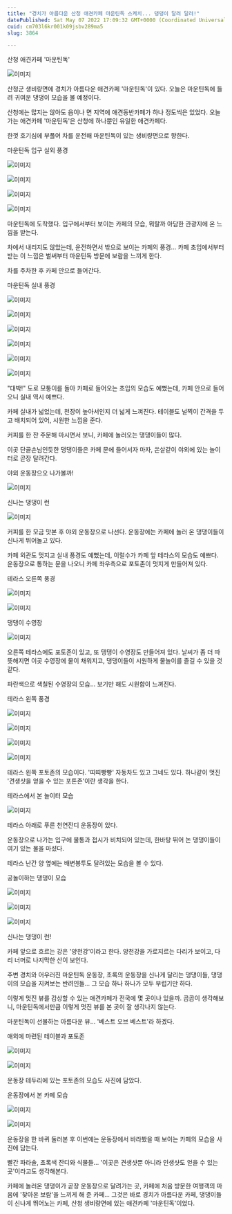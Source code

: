 ```yaml
---
title: "경치가 아름다운 산청 애견카페 마운틴독 스케치... 댕댕이 달려 달려!"
datePublished: Sat May 07 2022 17:09:32 GMT+0000 (Coordinated Universal Time)
cuid: cm703l6kr001k09jsbv289ma5
slug: 3864

---
```



산청 애견카페 '마운틴독'

![이미지](https://cdn.hashnode.com/res/hashnode/image/upload/v1739255053995/c6231b48-3eff-4cc6-b2ee-1c42423801b2.jpeg)

산청군 생비량면에 경치가 아름다운 애견카페 '마운틴독'이 있다. 오늘은 마운틴독에 들려 귀여운 댕댕이 모습을 볼 예정이다.

산청에는 많지는 않아도 읍이나 면 지역에 애견동반카페가 하나 정도씩은 있었다. 오늘 가는 애견카페 '마운틴독'은 산청에 하나뿐인 유일한 애견카페다.

한껏 호기심에 부풀어 차를 운전해 마운틴독이 있는 생비량면으로 향한다.

마운틴독 입구 실외 풍경

![이미지](https://cdn.hashnode.com/res/hashnode/image/upload/v1739255056284/fa56299a-9b51-49be-83bc-7b245dde6ba9.jpeg)

![이미지](https://cdn.hashnode.com/res/hashnode/image/upload/v1739255058618/ac6d980e-6715-4566-96b1-c0ab3d9808e3.jpeg)

![이미지](https://cdn.hashnode.com/res/hashnode/image/upload/v1739255061045/03a2c25b-7f67-4571-bbee-3a659652d445.jpeg)

![이미지](https://cdn.hashnode.com/res/hashnode/image/upload/v1739255063388/3b83b090-7267-4a8e-b197-5a8dc630da65.jpeg)

마운틴독에 도착했다. 입구에서부터 보이는 카페의 모습, 뭐랄까 아담한 관광지에 온 느낌을 받는다.

차에서 내리지도 않았는데, 운전하면서 밖으로 보이는 카페의 풍경... 카페 초입에서부터 받는 이 느낌은 벌써부터 마운틴독 방문에 보람을 느끼게 한다.

차를 주차한 후 카페 안으로 들어간다.

마운틴독 실내 풍경

![이미지](https://cdn.hashnode.com/res/hashnode/image/upload/v1739255065704/f6a39738-05bf-4893-bf25-6f67c2001a64.jpeg)

![이미지](https://cdn.hashnode.com/res/hashnode/image/upload/v1739255067764/ee724205-a808-4e82-bfa6-9cc65fdf6911.jpeg)

![이미지](https://cdn.hashnode.com/res/hashnode/image/upload/v1739255069724/44b2c3eb-abd2-48d1-8bf4-1918a9e2d982.jpeg)

![이미지](https://cdn.hashnode.com/res/hashnode/image/upload/v1739255071796/9605f0d4-4f9d-4fd9-90bc-29f74e21e148.jpeg)

![이미지](https://cdn.hashnode.com/res/hashnode/image/upload/v1739255074064/f71b03ee-9c75-4a63-9691-29f006981353.jpeg)

![이미지](https://cdn.hashnode.com/res/hashnode/image/upload/v1739255075823/d25a9b77-d3f3-460f-bb3e-35fcfb0f3bf7.jpeg)

"대박!" 도로 모퉁이를 돌아 카페로 들어오는 초입의 모습도 예뻤는데, 카페 안으로 들어오니 실내 역시 예쁘다.

카페 실내가 넓었는데, 천장이 높아서인지 더 넓게 느껴진다. 테이블도 널찍이 간격을 두고 배치되어 있어, 시원한 느낌을 준다.

커피를 한 잔 주문해 마시면서 보니, 카페에 놀러오는 댕댕이들이 많다.

이곳 단골손님인듯한 댕댕이들은 카페 문에 들어서자 마자, 쏜살같이 야외에 있는 놀이터로 곧장 달려간다.

야외 운동장으오 나가볼까!

![이미지](https://cdn.hashnode.com/res/hashnode/image/upload/v1739255077684/c21e2396-a44d-45d6-a3c2-4be2def53810.jpeg)

신나는 댕댕이 런

![이미지](https://cdn.hashnode.com/res/hashnode/image/upload/v1739255080036/b65fe599-74ee-4afc-850c-18f0daaf0616.jpeg)

커피를 한 모금 맛본 후 야외 운동장으로 나선다. 운동장에는 카페에 놀러 온 댕댕이들이 신나게 뛰어놀고 있다.

카페 외관도 멋지고 실내 풍경도 예뻤는데, 이럴수가 카페 앞 테라스의 모습도 예쁘다. 운동장으로 통하는 문을 나오니 카페 좌우측으로 포토존이 멋지게 만들어져 있다.

테라스 오른쪽 풍경

![이미지](https://cdn.hashnode.com/res/hashnode/image/upload/v1739255082245/08b332b2-65ff-4670-bc41-a05611ceb3b7.jpeg)

![이미지](https://cdn.hashnode.com/res/hashnode/image/upload/v1739255084553/5124ebd5-67a7-4149-9ab1-d69d620c8c2d.jpeg)

댕댕이 수영장

![이미지](https://cdn.hashnode.com/res/hashnode/image/upload/v1739255086467/92dcd2b6-e626-4935-8efb-242dd62f97c9.jpeg)

오른쪽 테라스에도 포토존이 있고, 또 댕댕이 수영장도 만들어져 있다. 날씨가 좀 더 따뜻해지면 이곳 수영장에 물이 채워지고, 댕댕이들이 시원하게 물놀이를 즐길 수 있을 것 같다.

파란색으로 색칠된 수영장의 모습... 보기만 해도 시원함이 느껴진다.

테라스 왼쪽 풍경

![이미지](https://cdn.hashnode.com/res/hashnode/image/upload/v1739255088704/686d90eb-d67b-4352-bbd8-0cecb5caab56.jpeg)

![이미지](https://cdn.hashnode.com/res/hashnode/image/upload/v1739255090837/3b607e21-21a2-4108-a200-70265568c71e.jpeg)

![이미지](https://cdn.hashnode.com/res/hashnode/image/upload/v1739255093041/0acf2ca1-c10b-4a2a-9660-2ba84bd53318.jpeg)

![이미지](https://cdn.hashnode.com/res/hashnode/image/upload/v1739255095070/c4ba961d-d01b-441d-a218-9cb243bfc455.jpeg)

테라스 왼쪽 포토존의 모습이다. '띠띠빵빵' 자동차도 있고 그네도 있다. 하나같이 멋진 '견생샷을 얻을 수 있는 포톤존'이란 생각을 한다.

테라스에서 본 놀이터 모습

![이미지](https://cdn.hashnode.com/res/hashnode/image/upload/v1739255097040/95d9a5f9-0e32-489e-97b6-7cc47d711329.jpeg)

테라스 아래로 푸른 천연잔디 운동장이 있다.

운동장으로 나가는 입구에 물통과 접시가 비치되어 있는데, 한바탕 뛰어 논 댕댕이들이 여기 있는 물을 마셨다.

테라스 난간 양 옆에는 배변봉투도 달려있는 모습을 볼 수 있다.

공놀이하는 댕댕이 모습

![이미지](https://cdn.hashnode.com/res/hashnode/image/upload/v1739255099152/5e20c48e-fdde-4cdc-b78c-13163822ff60.jpeg)

![이미지](https://cdn.hashnode.com/res/hashnode/image/upload/v1739255101133/ff5d7bae-0157-4732-baeb-a5f5261a0c64.jpeg)

![이미지](https://cdn.hashnode.com/res/hashnode/image/upload/v1739255103302/98a5f283-173e-4ba3-a4fa-32f14691ff50.jpeg)

신나는 댕댕이 런!

카페 앞으로 흐르는 강은 '양천강'이라고 한다. 양천강을 가로지르는 다리가 보이고, 다리 너머로 나지막한 산이 보인다.

주변 경치와 어우러진 마운틴독 운동장, 초록의 운동장을 신나게 달리는 댕댕이들, 댕댕이의 모습을 지켜보는 반려인들... 그 모습 하나 하나가 모두 부럽기만 하다.

이렇게 멋진 뷰를 감상할 수 있는 애견카페가 전국에 몇 곳이나 있을까. 곰곰이 생각해보니, 마운틴독에서만큼 이렇게 멋진 뷰를 본 곳이 잘 생각나지 않는다.

마운틴독이 선물하는 아름다운 뷰... '베스트 오브 베스트'라 하겠다.

애외에 마련된 테이블과 포토존

![이미지](https://cdn.hashnode.com/res/hashnode/image/upload/v1739255105407/c26df988-c378-4ca6-a752-33838669dd6d.jpeg)

![이미지](https://cdn.hashnode.com/res/hashnode/image/upload/v1739255107571/e2dc1238-e30d-47d8-b4e3-6209001c173f.jpeg)

운동장 테두리에 있는 포토존의 모습도 사진에 담았다.

운동장에서 본 카페 모습

![이미지](https://cdn.hashnode.com/res/hashnode/image/upload/v1739255109700/b9e966a7-f968-4674-839b-74cd2fb71782.jpeg)

![이미지](https://cdn.hashnode.com/res/hashnode/image/upload/v1739255111881/c1e85da1-6b71-4913-94f8-7ec823793dee.jpeg)

운동장을 한 바퀴 둘러본 후 이번에는 운동장에서 바라봤을 때 보이는 카페의 모습을 사진에 담는다.

빨간 파라솔, 초록색 잔디와 식물들... '이곳은 견생샷뿐 아니라 인생샷도 얻을 수 있는 곳'이라고도 생각해본다.

카페에 놀러온 댕댕이가 곧장 운동장으로 달려가는 곳, 카페에 처음 방문한 여행객의 마음에 '찾아온 보람'을 느끼게 해 준 카페... 그것은 바로 경치가 아름다운 카페, 댕댕이들이 신나게 뛰어노는 카페, 산청 생비량면에 있는 애견카페 '마운틴독'이었다.